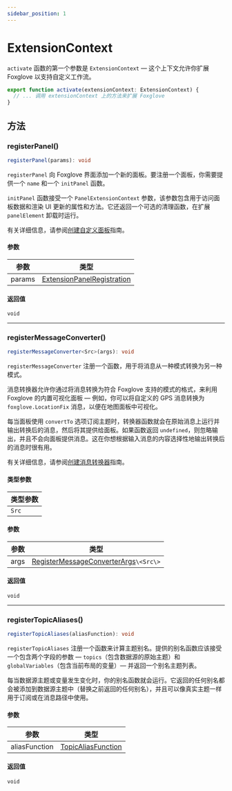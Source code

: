 ```yaml
---
sidebar_position: 1
---
```


# ExtensionContext

`activate` 函数的第一个参数是 `ExtensionContext` — 这个上下文允许你扩展 Foxglove 以支持自定义工作流。

```typescript
export function activate(extensionContext: ExtensionContext) {
  // ... 调用 extensionContext 上的方法来扩展 Foxglove
}
```

## 方法

### registerPanel()

```typescript
registerPanel(params): void
```

`registerPanel` 向 Foxglove 界面添加一个新的面板。要注册一个面板，你需要提供一个 `name` 和一个 `initPanel` 函数。

`initPanel` 函数接受一个 `PanelExtensionContext` 参数，该参数包含用于访问面板数据和渲染 UI 更新的属性和方法。它还返回一个可选的清理函数，在扩展 `panelElement` 卸载时运行。

有关详细信息，请参阅[创建自定义面板](/extension-api/guides/creating-custom-panel)指南。

#### 参数

| 参数   | 类型                                                                                 |
| ------ | ------------------------------------------------------------------------------------ |
| params | [ExtensionPanelRegistration](/extension-api/type-aliases/ExtensionPanelRegistration) |

#### 返回值

`void`

---

### registerMessageConverter()

```typescript
registerMessageConverter<Src>(args): void
```

`registerMessageConverter` 注册一个函数，用于将消息从一种模式转换为另一种模式。

消息转换器允许你通过将消息转换为符合 Foxglove 支持的模式的格式，来利用 Foxglove 的内置可视化面板 — 例如，你可以将自定义的 GPS 消息转换为 `foxglove.LocationFix` 消息，以便在地图面板中可视化。

每当面板使用 `convertTo` 选项订阅主题时，转换器函数就会在原始消息上运行并输出转换后的消息，然后将其提供给面板。如果函数返回 `undefined`，则忽略输出，并且不会向面板提供消息。这在你想根据输入消息的内容选择性地输出转换后的消息时很有用。

有关详细信息，请参阅[创建消息转换器](/extension-api/guides/creating-message-converter)指南。

#### 类型参数

| 类型参数 |
| -------- |
| `Src`      |

#### 参数

| 参数 | 类型                                                                                           |
| ---- | ---------------------------------------------------------------------------------------------- |
| args | [RegisterMessageConverterArgs](/extension-api/type-aliases/RegisterMessageConverterArgs)`\<Src\>` |

#### 返回值

`void`

---

### registerTopicAliases()

```typescript
registerTopicAliases(aliasFunction): void
```

`registerTopicAliases` 注册一个函数来计算主题别名。提供的别名函数应该接受一个包含两个字段的参数 — `topics`（包含数据源的原始主题）和 `globalVariables`（包含当前布局的变量）— 并返回一个别名主题列表。

每当数据源主题或变量发生变化时，你的别名函数就会运行。它返回的任何别名都会被添加到数据源主题中（替换之前返回的任何别名），并且可以像真实主题一样用于订阅或在消息路径中使用。

#### 参数

| 参数          | 类型                                                                 |
| ------------- | -------------------------------------------------------------------- |
| aliasFunction | [TopicAliasFunction](/extension-api/type-aliases/TopicAliasFunction) |

#### 返回值

`void` 